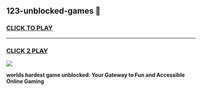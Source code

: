 
## 123-unblocked-games 👋
<h3>
<a href="https://premium.freeplayer.one?title=123-unblocked-games&ref=14F">CLICK TO PLAY</a></h3>
<hr>

<h3>
<a href="https://premium.freeplayer.one?title=123-unblocked-games&ref=14F">CLICK 2 PLAY</a>
  
</h3>

<a href="https://premium.freeplayer.one?title=123-unblocked-games&ref=12F/"><img src="https://clearcache.store/games.png"></a>


**worlds hardest game unblocked: Your Gateway to Fun and Accessible Online Gaming**
